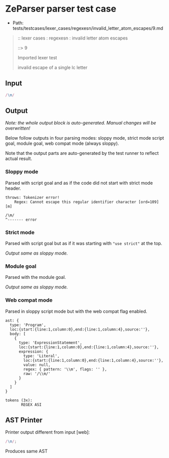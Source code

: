 # ZeParser parser test case

- Path: tests/testcases/lexer_cases/regexesn/invalid_letter_atom_escapes/9.md

> :: lexer cases : regexesn : invalid letter atom escapes
>
> ::> 9
>
> Imported lexer test
>
> invalid escape of a single lc letter


## Input

`````js
/\m/
`````

## Output

_Note: the whole output block is auto-generated. Manual changes will be overwritten!_

Below follow outputs in four parsing modes: sloppy mode, strict mode script goal, module goal, web compat mode (always sloppy).

Note that the output parts are auto-generated by the test runner to reflect actual result.

### Sloppy mode

Parsed with script goal and as if the code did not start with strict mode header.

`````
throws: Tokenizer error!
    Regex: Cannot escape this regular identifier character [ord=109][m]

/\m/
^------- error
`````

### Strict mode

Parsed with script goal but as if it was starting with `"use strict"` at the top.

_Output same as sloppy mode._

### Module goal

Parsed with the module goal.

_Output same as sloppy mode._

### Web compat mode

Parsed in sloppy script mode but with the web compat flag enabled.

`````
ast: {
  type: 'Program',
  loc:{start:{line:1,column:0},end:{line:1,column:4},source:''},
  body: [
    {
      type: 'ExpressionStatement',
      loc:{start:{line:1,column:0},end:{line:1,column:4},source:''},
      expression: {
        type: 'Literal',
        loc:{start:{line:1,column:0},end:{line:1,column:4},source:''},
        value: null,
        regex: { pattern: '\\m', flags: '' },
        raw: '/\\m/'
      }
    }
  ]
}

tokens (3x):
       REGEX ASI
`````


## AST Printer

Printer output different from input [web]:

````js
/\m/;
````

Produces same AST
